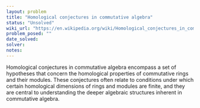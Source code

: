 ```yaml
---
layout: problem
title: "Homological conjectures in commutative algebra"
status: "Unsolved"
wiki_url: "https://en.wikipedia.org/wiki/Homological_conjectures_in_commutative_algebra"
problem_posed: ""
date_solved:
solver:
notes:
---
```

Homological conjectures in commutative algebra encompass a set of hypotheses that concern the homological properties of commutative rings and their modules. These conjectures often relate to conditions under which certain homological dimensions of rings and modules are finite, and they are central to understanding the deeper algebraic structures inherent in commutative algebra.